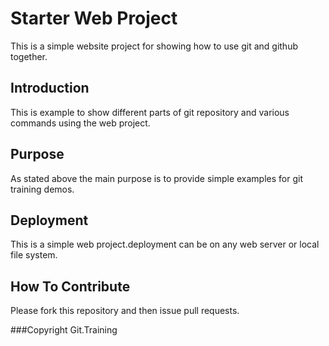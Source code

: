 # Starter Web Project
This is a simple website project for showing how to use git and github together.

## Introduction
This is example to show different parts of git repository and various commands using the web project.

## Purpose
As stated above the main purpose is to provide simple examples for git training demos.

## Deployment
This is a simple web project.deployment can be on any web server or local file system.

## How To Contribute
Please fork this repository and then issue pull requests.

###Copyright
Git.Training

